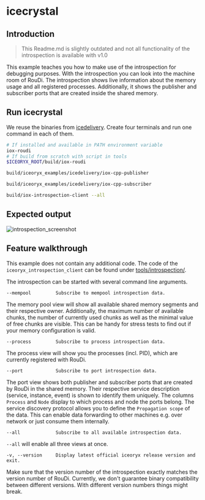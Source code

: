 # icecrystal

## Introduction

> This Readme.md is slightly outdated and not all functionality of the introspection is available with v1.0

This example teaches you how to make use of the introspection for debugging purposes. With the introspection you can
look into the machine room of RouDi. The introspection shows live information about the memory usage and all
registered processes. Additionally, it shows the publisher and subscriber ports that are created inside the shared
memory.

## Run icecrystal

We reuse the binaries from 
[icedelivery](https://github.com/eclipse-iceoryx/iceoryx/tree/master/iceoryx_examples/icedelivery). 
Create four terminals and run one command in each of them.
```sh
# If installed and available in PATH environment variable
iox-roudi
# If build from scratch with script in tools
$ICEORYX_ROOT/build/iox-roudi

build/iceoryx_examples/icedelivery/iox-cpp-publisher

build/iceoryx_examples/icedelivery/iox-cpp-subscriber

build/iox-introspection-client --all
```

<!-- @todo Add expected output of RouDi, publisher, subscriber and introspection with asciinema recording before v1.0-->

## Expected output

![introspection_screenshot](https://user-images.githubusercontent.com/22388003/75041206-672feb80-54bc-11ea-8621-2acf95bf376e.png)

## Feature walkthrough

This example does not contain any additional code. The code of the `iceoryx_introspection_client` can be found under
[tools/introspection/](../../tools/introspection/).

The introspection can be started with several command line arguments.

    --mempool         Subscribe to mempool introspection data.

The memory pool view will show all available shared memory segments and their respective owner. Additionally, the
maximum number of available chunks, the number of currently used chunks as well as the minimal value of free chunks
are visible. This can be handy for stress tests to find out if your memory configuration is valid.

    --process         Subscribe to process introspection data.

The process view will show you the processes (incl. PID), which are currently registered with RouDi.

    --port            Subscribe to port introspection data.

The port view shows both publisher and subscriber ports that are created by RouDi in the shared memory. Their respective service 
description (service, instance, event) is shown to identify them uniquely. The columns `Process` and `Node` display to which 
process and node the ports belong. The service discovery protocol allows you to define the `Propagation scope` of the data. This 
can enable data forwarding to other machines e.g. over network or just consume them internally.

    --all             Subscribe to all available introspection data.

`--all` will enable all three views at once.

    -v, --version     Display latest official iceoryx release version and exit.

Make sure that the version number of the introspection exactly matches the version number of RouDi. Currently,
we don't guarantee binary compatibility between different versions. With different version numbers things might break.
